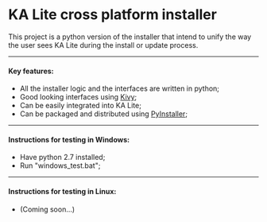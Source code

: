 KA Lite cross platform installer
================================

This project is a python version of the installer that intend to unify the way the user sees KA Lite during the install or update process.

----
#### Key features:
* All the installer logic and the interfaces are written in python;
* Good looking interfaces using [Kivy](http://kivy.org/#home);
* Can be easily integrated into KA Lite;
* Can be packaged and distributed using [PyInstaller](http://www.pyinstaller.org/);

---
#### Instructions for testing in Windows:
* Have python 2.7 installed;
* Run "windows_test.bat";

----
#### Instructions for testing in Linux:
* (Coming soon...)

